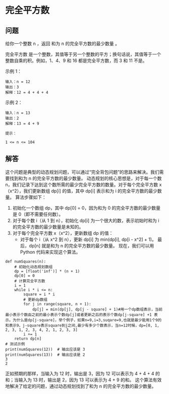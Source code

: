 # 完全平方数
## 问题
给你一个整数 n ，返回 和为 n 的完全平方数的最少数量 。

完全平方数 是一个整数，其值等于另一个整数的平方；换句话说，其值等于一个整数自乘的积。例如，1、4、9 和 16 都是完全平方数，而 3 和 11 不是。



示例 1：
```
输入：n = 12
输出：3
解释：12 = 4 + 4 + 4
```
示例 2：
```
输入：n = 13
输出：2
解释：13 = 4 + 9

提示：

1 <= n <= 104
```
## 解答
这个问题是典型的动态规划问题，可以通过“完全背包问题”的思路来解决。我们需要找到和为 n 的完全平方数的最少数量。
动态规划的核心思想是，对于每一个数 n，我们记录下达到这个数所需的最少完全平方数的数量。对于每个完全平方数 x（x^2），我们更新数组 dp[i] 的值，其中 dp[i] 表示和为 i 的完全平方数的最少数量。
算法步骤如下：
1. 初始化一个数组 dp，其中 dp[0] = 0，因为和为 0 的完全平方数的最少数量是 0（即不需要任何数）。
2. 对于每个数 i（从 1 到 n），初始化 dp[i] 为一个很大的数，表示初始时和为 i 的完全平方数的最少数量是未知的。
3. 对于每个完全平方数 x（x^2），更新数组 dp 的值：
   - 对于每个 i（从 x^2 到 n），更新 dp[i] 为 min(dp[i], dp[i - x^2] + 1)。
最后，dp[n] 就是和为 n 的完全平方数的最少数量。
现在，我们可以用 Python 代码来实现这个算法。
```
def numSquares(n):
    # 初始化动态规划数组
    dp = [float('inf')] * (n + 1)
    dp[0] = 0
    # 计算完全平方数
    i = 1
    while i * i <= n:
        square = i * i
        # 更新dp数组
        for j in range(square, n + 1):
            dp[j] = min(dp[j], dp[j - square] + 1)#用一个dp数组表示，当前最小表示个数由之前的最小表示个数dp[j]或者更新之后的表示个数dp[j-square] +1 表示。为什么是dp[j-square]，举个例子，如果n=9,i=3,suqare=9,也就是最少能用1个9的和表示9，j-square表示square到j之间,最少有多少个数表示，当n=12时候，dp=[0, 1, 2, 3, 1, 2, 3, 4, 2, 1, 2, 3, 3]
        i += 1
    return dp[n]
# 测试示例
print(numSquares(12))  # 输出应该是 3
print(numSquares(13))  # 输出应该是 2
3
2
```
正如预期的那样，当输入为 12 时，输出是 3，因为 12 可以表示为 4 + 4 + 4 的和；当输入为 13 时，输出是 2，因为 13 可以表示为 4 + 9 的和。
这个算法有效地解决了给定的问题，通过动态规划找到了和为 n 的完全平方数的最少数量。

